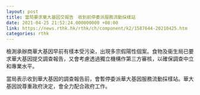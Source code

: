 ```yaml
---
layout: post
title: 當局要求華大基因交報告　收到前停委派服務流動採樣站
date: 2021-04-25 21:52:24.000000000 +08:00
link: https://news.rthk.hk/rthk/ch/component/k2/1587644-20210425.htm
categories: rthk
---
```


檢測承辦商華大基因早前有樣本受污染，出現多宗假陽性個案。食物及衞生局已要求華大基因提交調查報告，又會考慮透過獨立機構作第三方審核，以確保調查中立和專業水平。

當局表示收到華大基因的調查報告前，會暫停委派華大基因服務流動採樣站。華大基因說尊重政府決定，會全力配合政府工作。
